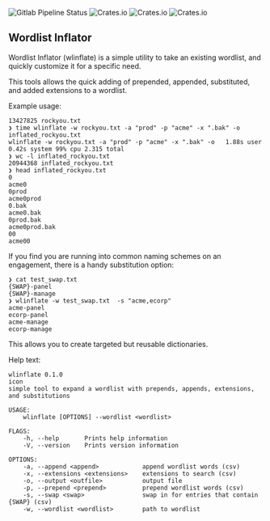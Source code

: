 ![Gitlab Pipeline Status](https://img.shields.io/gitlab/pipeline-status/drew/wlinflate?branch=main&gitlab_url=https%3A%2F%2Fgitlab.parker.systems&style=for-the-badge)
![Crates.io](https://img.shields.io/crates/v/wlinflate?style=for-the-badge)
![Crates.io](https://img.shields.io/crates/d/wlinflate?style=for-the-badge)
![Crates.io](https://img.shields.io/crates/l/wlinflate?style=for-the-badge)

## Wordlist Inflator
Wordlist Inflator (wlinflate) is a simple utility to take an existing wordlist, and quickly customize it for a specific need. 

This tools allows the quick adding of prepended, appended, substituted, and added extensions to a wordlist.

Example usage:
```
13427825 rockyou.txt
❯ time wlinflate -w rockyou.txt -a "prod" -p "acme" -x ".bak" -o inflated_rockyou.txt
wlinflate -w rockyou.txt -a "prod" -p "acme" -x ".bak" -o   1.88s user 0.42s system 99% cpu 2.315 total
❯ wc -l inflated_rockyou.txt
20944368 inflated_rockyou.txt
❯ head inflated_rockyou.txt
0
acme0
0prod
acme0prod
0.bak
acme0.bak
0prod.bak
acme0prod.bak
00
acme00
```

If you find you are running into common naming schemes on an engagement, there is a handy substitution option:
```
❯ cat test_swap.txt
{SWAP}-panel
{SWAP}-manage
❯ wlinflate -w test_swap.txt  -s "acme,ecorp"
acme-panel
ecorp-panel
acme-manage
ecorp-manage
```
This allows you to create targeted but reusable dictionaries.

Help text:
```
wlinflate 0.1.0
icon
simple tool to expand a wordlist with prepends, appends, extensions, and substitutions

USAGE:
    wlinflate [OPTIONS] --wordlist <wordlist>

FLAGS:
    -h, --help       Prints help information
    -V, --version    Prints version information

OPTIONS:
    -a, --append <append>            append wordlist words (csv)
    -x, --extensions <extensions>    extensions to search (csv)
    -o, --output <outfile>           output file
    -p, --prepend <prepend>          prepend wordlist words (csv)
    -s, --swap <swap>                swap in for entries that contain {SWAP} (csv)
    -w, --wordlist <wordlist>        path to wordlist
```